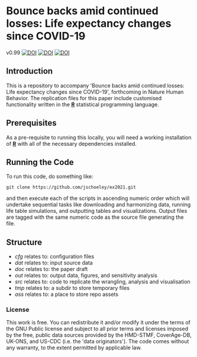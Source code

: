 # Bounce backs amid continued losses: Life expectancy changes since COVID-19

v0.99
[![DOI](https://zenodo.org/badge/DOI/10.5281/zenodo.6861804.svg)](https://zenodo.org/record/6861804)
[![DOI](https://zenodo.org/badge/DOI/10.5281/zenodo.6861866.svg)](https://zenodo.org/record/6861866)
[![DOI](https://zenodo.org/badge/DOI/10.5281/zenodo.6861843.svg)](https://zenodo.org/record/6861843)

## Introduction

This is a repository to accompany 'Bounce backs amid continued losses: Life expectancy changes since COVID-19', forthcoming in Nature Human Behavior. The replication files for this paper include customised functionality written in the [**R**](https://www.r-project.org/) statistical programming language.

## Prerequisites

As a pre-requisite to running this locally, you will need a working installation of [**R**](https://www.r-project.org/) with all of the necessary dependencies installed.

## Running the Code

To run this code, do something like:

```console
git clone https://github.com/jschoeley/ex2021.git
```

and then execute each of the scripts in ascending numeric order which will undertake sequential tasks like downloading and harmonizing data, running life table simulations, and outputting tables and visualizations. Output files are tagged with the same numeric code as the source file generating the file.

## Structure

- _cfg_ relates to: configuration files
- _dat_ relates to: input source data
- _doc_ relates to: the paper draft
- _out_ relates to: output data, figures, and sensitivity analysis
- _src_ relates to: code to replicate the wrangling, analysis and visualisation
- _tmp_ relates to: a subdir to store temporary files
- _ass_ relates to: a place to store repo assets

### License

This work is free. You can redistribute it and/or modify it under the terms of the GNU Public license and subject to all prior terms and licenses imposed by the free, public data sources provided by the HMD-STMF, CoverAge-DB, UK-ONS, and US-CDC (i.e. the 'data originators'). The code comes without any warranty, to the extent permitted by applicable law.

